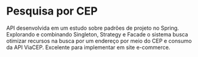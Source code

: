 # Pesquisa por CEP
API desenvolvida em um estudo sobre padrões de projeto no Spring.
Explorando e combinando Singleton, Strategy e Facade o sistema busca otimizar recursos na busca por um endereço por meio do CEP e consumo da API ViaCEP. 
Excelente para implementar em site e-commerce.
